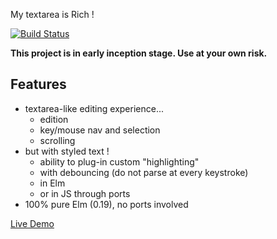 My textarea is Rich !

[![Build Status](https://travis-ci.org/vankeisb/elm-rich-textarea.svg?branch=develop)](https://travis-ci.org/vankeisb/elm-rich-textarea)

**This project is in early inception stage. Use at your own risk.**
 
## Features

* textarea-like editing experience... 
    * edition
    * key/mouse nav and selection
    * scrolling
* but with styled text !  
    * ability to plug-in custom "highlighting"
    * with debouncing (do not parse at every keystroke)
    * in Elm    
    * or in JS through ports
* 100% pure Elm (0.19), no ports involved


[Live Demo](https://vankeisb.github.io/elm-rich-textarea)


